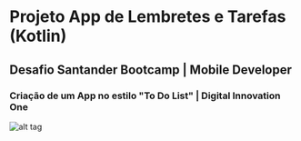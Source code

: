 # Projeto App de Lembretes e Tarefas (Kotlin)

## Desafio Santander Bootcamp | Mobile Developer

### Criação de um App no estilo "To Do List" | Digital Innovation One

![alt tag](https://hermes.digitalinnovation.one/site/images/logo-footer.png)
